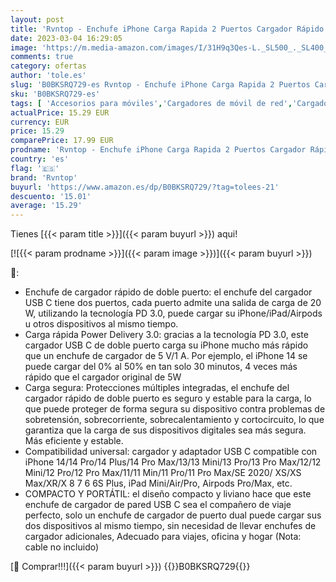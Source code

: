 ```yaml
---
layout: post
title: 'Rvntop - Enchufe iPhone Carga Rapida 2 Puertos Cargador Rápido USB C de 20W PD 3.0 Adaptador de Corriente de Movil Universal Compatible con iPhone 14/14 Plus/14 Pro/14 Pro Max/13/12/11/XS/XS MAX/XR/X  iPad'
date: 2023-03-04 16:29:05
image: 'https://m.media-amazon.com/images/I/31H9q3Qes-L._SL500_._SL400_.jpg'
comments: true
category: ofertas
author: 'tole.es'
slug: 'B0BKSRQ729-es Rvntop - Enchufe iPhone Carga Rapida 2 Puertos Cargador...'
sku: 'B0BKSRQ729-es'
tags: [ 'Accesorios para móviles','Cargadores de móvil de red','Cargadores para móviles','Comunicación móvil y accesorios','Electrónica','ipad','iphone','rvntop','🇪🇸', ]
actualPrice: 15.29 EUR
currency: EUR
price: 15.29
comparePrice: 17.99 EUR
prodname: 'Rvntop - Enchufe iPhone Carga Rapida 2 Puertos Cargador Rápido USB C de 20W PD 3.0 Adaptador de Corriente de Movil Universal Compatible con iPhone 14/14 Plus/14 Pro/14 Pro Max/13/12/11/XS/XS MAX/XR/X  iPad'
country: 'es'
flag: '🇪🇸'
brand: 'Rvntop'
buyurl: 'https://www.amazon.es/dp/B0BKSRQ729/?tag=tolees-21'
descuento: '15.01'
average: '15.29'
---
```


Tienes [{{< param title >}}]({{< param buyurl >}}) aqui!

[![{{< param prodname >}}]({{< param image >}})]({{< param buyurl >}})

🔎:

- Enchufe de cargador rápido de doble puerto: el enchufe del cargador USB C tiene dos puertos, cada puerto admite una salida de carga de 20 W, utilizando la tecnología PD 3.0, puede cargar su iPhone/iPad/Airpods u otros dispositivos al mismo tiempo.
- Carga rápida Power Delivery 3.0: gracias a la tecnología PD 3.0, este cargador USB C de doble puerto carga su iPhone mucho más rápido que un enchufe de cargador de 5 V/1 A. Por ejemplo, el iPhone 14 se puede cargar del 0% al 50% en tan solo 30 minutos, 4 veces más rápido que el cargador original de 5W
- Carga segura: Protecciones múltiples integradas, el enchufe del cargador rápido de doble puerto es seguro y estable para la carga, lo que puede proteger de forma segura su dispositivo contra problemas de sobretensión, sobrecorriente, sobrecalentamiento y cortocircuito, lo que garantiza que la carga de sus dispositivos digitales sea más segura. Más eficiente y estable.
- Compatibilidad universal: cargador y adaptador USB C compatible con iPhone 14/14 Pro/14 Plus/14 Pro Max/13/13 Mini/13 Pro/13 Pro Max/12/12 Mini/12 Pro/12 Pro Max/11/11 Min/11 Pro/11 Pro Max/SE 2020/ XS/XS Max/XR/X 8 7 6 6S Plus, iPad Mini/Air/Pro, Airpods Pro/Max, etc.
- COMPACTO Y PORTÁTIL: el diseño compacto y liviano hace que este enchufe de cargador de pared USB C sea el compañero de viaje perfecto, solo un enchufe de cargador de puerto dual puede cargar sus dos dispositivos al mismo tiempo, sin necesidad de llevar enchufes de cargador adicionales, Adecuado para viajes, oficina y hogar (Nota: cable no incluido)

[🛒 Comprar!!!]({{< param buyurl >}})
{{<world>}}B0BKSRQ729{{</world>}}
